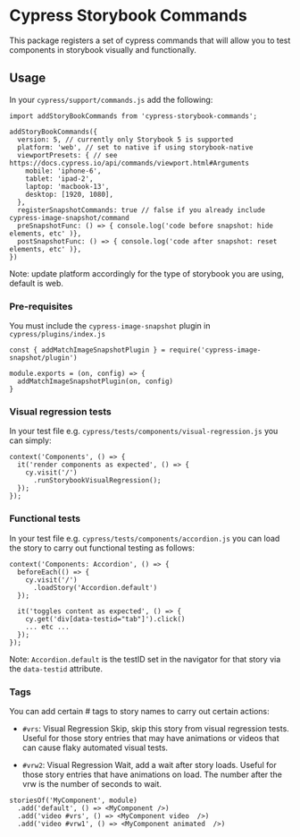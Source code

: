 # Cypress Storybook Commands

This package registers a set of cypress commands that will allow you to test components in storybook visually and functionally.

## Usage

In your `cypress/support/commands.js` add the following:

```
import addStoryBookCommands from 'cypress-storybook-commands';

addStoryBookCommands({
  version: 5, // currently only Storybook 5 is supported
  platform: 'web', // set to native if using storybook-native
  viewportPresets: { // see https://docs.cypress.io/api/commands/viewport.html#Arguments
    mobile: 'iphone-6',
    tablet: 'ipad-2',
    laptop: 'macbook-13',
    desktop: [1920, 1080],
  },
  registerSnapshotCommands: true // false if you already include cypress-image-snapshot/command
  preSnapshotFunc: () => { console.log('code before snapshot: hide elements, etc' )},
  postSnapshotFunc: () => { console.log('code after snapshot: reset elements, etc' )},
})

```

Note: update platform accordingly for the type of storybook you are using, default is web.

### Pre-requisites

You must include the `cypress-image-snapshot` plugin in `cypress/plugins/index.js`

```
const { addMatchImageSnapshotPlugin } = require('cypress-image-snapshot/plugin')

module.exports = (on, config) => {
  addMatchImageSnapshotPlugin(on, config)
}
```

### Visual regression tests

In your test file e.g. `cypress/tests/components/visual-regression.js` you can simply:

```
context('Components', () => {
  it('render components as expected', () => {
    cy.visit('/')
      .runStorybookVisualRegression();
  });
});
```

### Functional tests

In your test file e.g. `cypress/tests/components/accordion.js` you can load the story to carry out functional testing as follows:

```
context('Components: Accordion', () => {
  beforeEach(() => {
    cy.visit('/')
      .loadStory('Accordion.default')
  });

  it('toggles content as expected', () => {
    cy.get('div[data-testid="tab"]').click()
    ... etc ...
  });
});
```

Note: `Accordion.default` is the testID set in the navigator for that story via the `data-testid` attribute.

### Tags

You can add certain # tags to story names to carry out certain actions:

- `#vrs`: Visual Regression Skip, skip this story from visual regression tests. Useful for those story entries that may have animations or videos that can cause flaky automated visual tests.

- `#vrw2`: Visual Regression Wait, add a wait after story loads. Useful for those story entries that have animations on load. The number after the vrw is the number of seconds to wait. 

```
storiesOf('MyComponent', module)
  .add('default', () => <MyComponent />)
  .add('video #vrs', () => <MyComponent video  />)
  .add('video #vrw1', () => <MyComponent animated  />)
```
